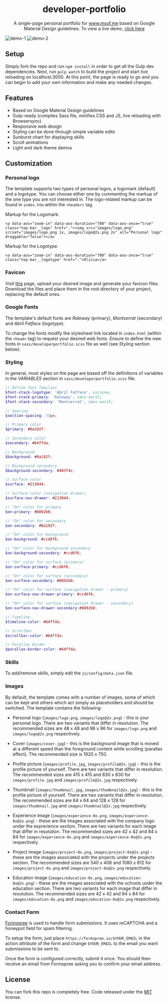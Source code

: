 <h1 align="center">
  developer-portfolio
</h1>
<p align="center">
  A single-page personal portfolio for <a href="https://www.msof.me/" target="_blank">www.msof.me</a> based on Google Material Design guidelines. To view a live demo, <a href="https://pictureelement.github.io/developer-portfolio/" target="_blank">click here</a>
</p>

![demo-1](https://raw.githubusercontent.com/PictureElement/developer-portfolio/master/images/demo-1.png)
![demo-2](https://raw.githubusercontent.com/PictureElement/developer-portfolio/master/images/demo-2.png)

## Setup

Simply fork the repo and run `npm install` in order to get all the Gulp dev dependencies. Next, run `gulp watch` to build the project and start live reloading on localhost:3000. At this point, the page is ready to go and you can begin to add your own information and make any needed changes.

## Features

* Based on Google Material Design guidelines
* Gulp-ready (compiles Sass file, minifies CSS and JS, live reloading with Browsersync)
* Responsive web design
* Styling can be done through simple variable edits
* Sunburst chart for displaying skills
* Scroll animations
* Light and dark theme demos

## Customization

### Personal logo

The template supports two types of personal logos, a logomark (default) and a logotype.
You can choose either one by commenting the markup of the one type you are not interested in.
The logo-related markup can be found in `index.htm` within the `<header>` tag.

Markup for the Logomark:

`<a data-aos="zoom-in" data-aos-duration="700" data-aos-once="true" class="top-bar__logo" href="."><img src="images/logo.png" srcset="images/logo.png 1x, images/logo@2x.png 2x" alt="Personal logo" draggable="false"></a>`

Markup for the Logotype:

`<a data-aos="zoom-in" data-aos-duration="700" data-aos-once="true" class="top-bar__logotype" href=".">Olivia</a>`

### Favicon

Visit [this](https://favicon.io/favicon-converter/) page, upload your desired image and generate your favicon files. Download the files and place them in the root directory of your project, replacing the default ones.

### Google Fonts

The template's default fonts are _Raleway_ (primary), _Montserrat_ (secondary) and _Abril Fatface_ (logotype).

To change the fonts modify the stylesheet link located in `index.html` (within the `<head>` tag) to request your desired web fonts. Ensure to define the new fonts in `sass/developerportfolio.scss` file as well (see _Styling_ section below).

### Styling

In general, most styles on the page are based off the definitions of variables in the _VARIABLES_ section in `sass/developerportfolio.scss` file.

```SCSS
// Define font families
$font-stack-logotype: 'Abril Fatface', cursive;
$font-stack-primary: 'Raleway', sans-serif;
$font-stack-secondary: 'Montserrat', sans-serif;

// Spacing
$section-spacing: 75px;

// Primary color
$primary: #0a192f;

// Secondary color
$secondary: #64ffda;

// Background
$background: #0a192f;

// Background secondary
$background-secondary: #403f4c;

// Surface color
$surface: #213044;

// Surface color (navigation drawer)
$surface-nav-drawer: #213044;

// "On" color for primary
$on-primary: #8892b0;

// "On" color for secondary
$on-secondary: #0a192f;

// "On" color for background
$on-background: #ccd6f6;

// "On" color for background secondary
$on-background-secondary: #ccd6f6;

// "On" color for surface (primary)
$on-surface-primary: #ccd6f6;

// "On" color for surface (secondary)
$on-surface-secondary: #8892b0;

// "On" color for surface (navigation drawer - primary)
$on-surface-nav-drawer-primary: #ccd6f6;

// "On" color for surface (navigation drawer - secondary)
$on-surface-nav-drawer-secondary:#8892b0;

// Timeline
$timeline-color: #64ffda;

// Scrollbar
$scrollbar-color: #64ffda;

// Parallax border
$parallax-border-color: #64ffda;
```

### Skills 

To add/remove skills, simply edit the `js/config/data.json` file.

### Images

By default, the template comes with a number of images, some of which can be kept and others which act simply as placeholders and should be switched. The template contains the following:

* Personal logo (`images/logo.png`, `images/logo@2x.png`) - this is your personal logo. There are two variants that differ in resolution. The recommended sizes are 48 x 48 and 96 x 96 for `images/logo.png` and `images/logo@2x.png` respectively.

* Cover (`images/cover.jpg`) - this is the background image that is moved at a different speed than the foreground content while scrolling (parallax effect). The recommended size is 1920 x 750.

* Profile picture (`images/profile.jpg`, `images/profile@2x.jpg`) - this is the profile picture of yourself. There are two variants that differ in resolution. The recommended sizes are 415 x 415 and 830 x 830 for `images/profile.jpg` and `images/profile@2x.jpg` respectively.

* Thumbnail (`images/thumbnail.jpg`, `images/thumbnail@2x.jpg`) - this is the profile picture of yourself. There are two variants that differ in resolution. The recommended sizes are 64 x 64 and 128 x 128 for `images/thumbnail.jpg` and `images/thumbnail@2x.jpg` respectively.

* Experience image (`images/experience-0x.png`, `images/experience-0x@2x.png`) - these are the images associated with the company logo under the exprerience section. There are two variants for each image that differ in resolution. The recommended sizes are 42 x 42 and 84 x 84 for `images/experience-0x.png` and `images/experience-0x@2x.png` respectively.

* Project image (`images/project-0x.png`, `images/project-0x@2x.png`) - these are the images associated with the projects under the projects section. The recommended sizes are 540 x 406 and 1080 x 812 for `images/project-0x.png` and `images/project-0x@2x.png` respectively.

* Education image (`images/education-0x.png`, `images/education-0x@2x.png`) - these are the images associated with the schools under the education section. There are two variants for each image that differ in resolution. The recommended sizes are 42 x 42 and 84 x 84 for `images/education-0x.png` and `images/education-0x@2x.png` respectively.

### Contact Form

[Formspree](https://formspree.io/) is used to handle form submissions. It uses reCAPTCHA and a honeypot field for spam filtering.

To setup the form, just place `https://formspree.io/$YOUR_EMAIL` in the action attribute of the form and change `$YOUR_EMAIL` to the email you want submissions to be sent to. 

Once the form is configured correctly, submit it once. You should then receive an email from Formspree asking you to confirm your email address.

## License

You can fork this repo is completely free. Code released under the [MIT](LICENSE) license.
